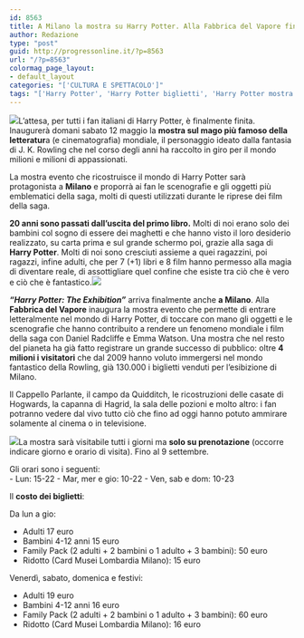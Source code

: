 ```yaml
---
id: 8563
title: A Milano la mostra su Harry Potter. Alla Fabbrica del Vapore fino al 9 settembre
author: Redazione
type: "post"
guid: http://progressonline.it/?p=8563
url: "/?p=8563"
colormag_page_layout:
- default_layout
categories: "['CULTURA E SPETTACOLO']"
tags: "['Harry Potter', 'Harry Potter biglietti', 'Harry Potter mostra', 'Harry Potter mostra biglietti', 'Harry Potter mostra Milano', 'Harry Potter the exhibition']"
---
```


![](https://progressonline.it/wp-content/uploads/2018/05/harry-potter-mostra-300x147.jpg)L’attesa, per tutti i fan italiani di Harry Potter, è finalmente finita. Inaugurerà domani sabato 12 maggio la **mostra sul mago più famoso della letteratur**a (e cinematografia) mondiale, il personaggio ideato dalla fantasia di J. K. Rowling che nel corso degli anni ha raccolto in giro per il mondo milioni e milioni di appassionati.

La mostra evento che ricostruisce il mondo di Harry Potter sarà protagonista a **Milano** e proporrà ai fan le scenografie e gli oggetti più emblematici della saga, molti di questi utilizzati durante le riprese dei film della saga.

**20 anni sono passati dall’uscita del primo libro.** Molti di noi erano solo dei bambini col sogno di essere dei maghetti e che hanno visto il loro desiderio realizzato, su carta prima e sul grande schermo poi, grazie alla saga di **Harry Potter**. Molti di noi sono cresciuti assieme a quei ragazzini, poi ragazzi, infine adulti, che per 7 (+1) libri e 8 film hanno permesso alla magia di diventare reale, di assottigliare quel confine che esiste tra ciò che è vero e ciò che è fantastico.![](https://progressonline.it/wp-content/uploads/2018/05/mostra-harry-potter-milano-2-300x200.jpg)

***“Harry Potter: The Exhibition”*** arriva finalmente anche **a Milano**. Alla **Fabbrica del Vapore** inaugura la mostra evento che permette di entrare letteralmente nel mondo di Harry Potter, di toccare con mano gli oggetti e le scenografie che hanno contribuito a rendere un fenomeno mondiale i film della saga con Daniel Radcliffe e Emma Watson. Una mostra che nel resto del pianeta ha già fatto registrare un grande successo di pubblico: oltre **4 milioni i visitatori** che dal 2009 hanno voluto immergersi nel mondo fantastico della Rowling, già 130.000 i biglietti venduti per l’esibizione di Milano.

Il Cappello Parlante, il campo da Quidditch, le ricostruzioni delle casate di Hogwards, la capanna di Hagrid, la sala delle pozioni e molto altro: i fan potranno vedere dal vivo tutto ciò che fino ad oggi hanno potuto ammirare solamente al cinema o in televisione.

![](https://progressonline.it/wp-content/uploads/2018/05/mostraharrypotter6-300x197.jpg)La mostra sarà visitabile tutti i giorni ma **solo su prenotazione** (occorre indicare giorno e orario di visita). Fino al 9 settembre.

<div id="milanoweekend-dsk-art-corpo-300x250-btf"> Gli orari sono i seguenti:</div>- Lun: 15-22
- Mar, mer e gio: 10-22
- Ven, sab e dom: 10-23

Il **costo dei biglietti**:

Da lun a gio:

- Adulti 17 euro
- Bambini 4-12 anni 15 euro
- Family Pack (2 adulti + 2 bambini o 1 adulto + 3 bambini): 50 euro
- Ridotto (Card Musei Lombardia Milano): 15 euro

Venerdì, sabato, domenica e festivi:

- Adulti 19 euro
- Bambini 4-12 anni 16 euro
- Family Pack (2 adulti + 2 bambini o 1 adulto + 3 bambini): 60 euro
- Ridotto (Card Musei Lombardia Milano): 16 euro